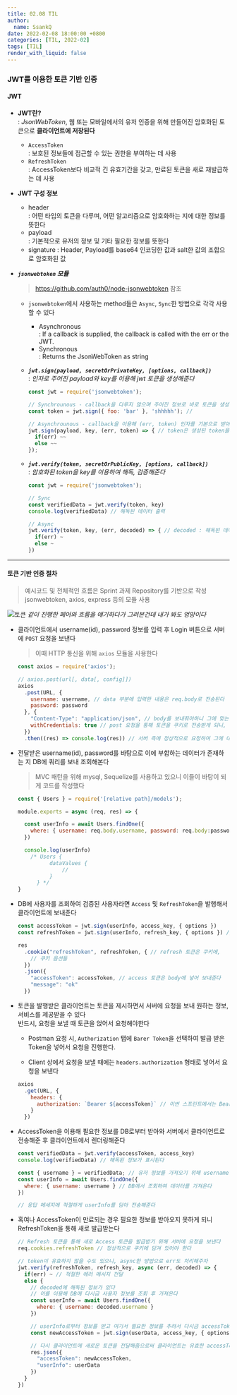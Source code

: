 ```yaml
---
title: 02.08 TIL
author:
  name: SsankQ
date: 2022-02-08 18:00:00 +0800
categories: [TIL, 2022-02]
tags: [TIL]
render_with_liquid: false
---
```


### JWT를 이용한 토큰 기반 인증

#### **JWT**

- **JWT란?**  
: *JsonWebToken*, 웹 또는 모바일에서의 유저 인증을 위해 만들어진 암호화된 토큰으로 **클라이언트에 저장된다**

  - `AccessToken`  
  : 보호된 정보들에 접근할 수 있는 권한을 부여하는 데 사용
  - `RefreshToken`  
  : AccessToken보다 비교적 긴 유효기간을 갖고, 만료된 토큰을 새로 재발급하는 데 사용

- **JWT 구성 정보**
  - header  
  : 어떤 타입의 토큰을 다루며, 어떤 알고리즘으로 암호화하는 지에 대한 정보를 뜻한다
  - payload  
  : 기본적으로 유저의 정보 및 기타 필요한 정보를 뜻한다
  - signature 
  : Header, Payload를 base64 인코딩한 값과 salt한 값의 조합으로 암호화된 값

- ***`jsonwebtoken` 모듈***  

    > https://github.com/auth0/node-jsonwebtoken 참조

    - `jsonwebtoken`에서 사용하는 method들은 `Async`, `Sync`한 방법으로 각각 사용할 수 있다

      - Asynchronous  
      : If a callback is supplied, the callback is called with the err or the JWT.
      - Synchronous  
      : Returns the JsonWebToken as string

    - ***`jwt.sign(payload, secretOrPrivateKey, [options, callback])`***  
    : *인자로 주어진 payload와 key를 이용해 jwt 토큰을 생성해준다*

      ```jsx
      const jwt = require('jsonwebtoken');

      // Synchrounous - callback을 다루지 않으며 주어진 정보로 바로 토큰을 생성해준다
      const token = jwt.sign({ foo: 'bar' }, 'shhhhh'); //

      // Asynchrounous - callback을 이용해 (err, token) 인자를 기본으로 받아 추가적인 작업을 진행한다
      jwt.sign(payload, key, (err, token) => { // token은 생성된 token을 의미
        if(err) ~~
        else ~~
      });
      ```

    - ***`jwt.verify(token, secretOrPublicKey, [options, callback])`***  
    : *암호화된 token을 key를 이용하여 해독, 검증해준다*

      ```jsx
      const jwt = require('jsonwebtoken');

      // Sync
      const verifiedData = jwt.verify(token, key)
      console.log(verifiedData) // 해독된 데이터 출력

      // Async
      jwt.verify(token, key, (err, decoded) => { // decoded : 해독된 데이터
        if(err) ~
        else ~ 
      })

      ```

---

#### 토큰 기반 인증 절차

  > 예시코드 및 전체적인 흐름은 Sprint 과제 Repository를 기반으로 작성  
  > jsonwebtoken, axios, express 등의 모듈 사용

  ![토큰](https://user-images.githubusercontent.com/89354370/153016965-0961164b-ff7f-42b1-b0d7-b496e020329d.png)
  *같이 진행한 페어와 흐름을 얘기하다가 그려본건데 내가 봐도 엉망이다*  

  - 클라이언트에서 username(id), password 정보를 입력 후 Login 버튼으로 서버에 `POST` 요청을 보낸다  
      > 이때 HTTP 통신을 위해 `axios` 모듈을 사용한다  

    ```jsx
    const axios = require('axios');

    // axios.post(url[, data[, config]]) 
    axios
      .post(URL, {
        username: username, // data 부분에 입력한 내용은 req.body로 전송된다
        password: password
      }, {
        "Content-Type": "application/json", // body를 보내줘야하니 그에 맞는 데이터 타입을 헤더에 추가해야 한다
        withCredentials: true // post 요청을 통해 토큰을 쿠키로 전송받게 되니, 꼭! 서버의 cors 설정과 같이 해주자 
      })
      .then((res) => console.log(res)) // 서버 측에 정상적으로 요청하여 그에 대한 응답을 반환
    ```

  - 전달받은 username(id), password를 바탕으로 이에 부합하는 데이터가 존재하는 지 DB에 쿼리를 보내 조회해본다  

      > MVC 패턴을 위해 mysql, Sequelize를 사용하고 있으니 이들이 바탕이 되게 코드를 작성했다

    ```jsx
    const { Users } = require('[relative path]/models');
    
    module.exports = async (req, res) => {

      const userInfo = await Users.findOne({
        where: { username: req.body.username, password: req.body:password }
      })

      console.log(userInfo) 
        /* Users {
              dataValues {
                  //
              }
          } */
    }
    ```

  - DB에 사용자를 조회하여 검증된 사용자라면 `Access` 및 `RefreshToken`을 발행해서 클라이언트에 보내준다

    ```jsx
    const accessToken = jwt.sign(userInfo, access_key, { options })
    const refreshToken = jwt.sign(userInfo, refresh_key, { options }) // 이때 refresh 시간을 좀더 길게 잡아준다

    res
      .cookie("refreshToken", refreshToken, { // refresh 토큰은 쿠키에,
        // 쿠키 옵션들
      })
      .json({
        "accessToken": accessToken, // access 토큰은 body에 넣어 보내준다
        "message": "ok"
      })
    ```

  - 토큰을 발행받은 클라이언트는 토큰을 제시하면서 서버에 요청을 보내 원하는 정보, 서비스를 제공받을 수 있다  
  반드시, 요청을 보낼 때 토큰을 얹어서 요청해야한다

    - Postman 요청 시, `Authorization` 탭에 `Barer Token`을 선택하여 발급 받은 Token을 넣어서 요청을 진행한다.

    - Client 상에서 요청을 보낼 때에는 `headers.authorization` 형태로 넣어서 요청을 보낸다  

    ```jsx
    axios
      .get(URL, {
        headers: {
          authorization: `Bearer ${accessToken}` // 이번 스프린트에서는 Bearer authentication을 사용
        }
      })
    ```

  - AccessToken을 이용해 필요한 정보를 DB로부터 받아와 서버에서 클라이언트로 전송해준 후 클라이언트에서 렌더링해준다
    ```jsx
    const verifiedData = jwt.verify(accessToken, access_key)
    console.log(verifiedData) // 해독된 정보가 표시된다

    const { username } = verifiedData; // 유저 정보를 가져오기 위해 username(id)를 가져와서
    const userInfo = await Users.findOne({
      where: { username: username } // DB에서 조회하여 데이터를 가져온다
    })

    // 응답 메세지에 적절하게 userInfo를 담아 전송해준다
    ```

  
  - 혹여나 AccessToken이 만료되는 경우 필요한 정보를 받아오지 못하게 되니 RefreshToken을 통해 새로 발급받는다

    ```jsx
    // Refresh 토큰을 통해 새로 Access 토큰을 발급받기 위해 서버에 요청을 보낸다
    req.cookies.refreshToken // 정상적으로 쿠키에 담겨 있어야 한다

    // token이 유효하지 않을 수도 있으니, async한 방법으로 err도 처리해주자
    jwt.verify(refreshToken, refresh_key, async (err, decoded) => {
      if(err) ~ // 적절한 에러 메시지 전달
      else {
        // decoded에 해독된 정보가 있다
        // 이를 이용해 DB에 다시금 사용자 정보를 조회 후 가져온다
        const userInfo = await Users.findOne({
          where: { username: decoded.username }
        })

        // userInfo로부터 정보를 받고 여기서 필요한 정보를 추려서 다시금 accessToken 생성해준다
        const newAccessToken = jwt.sign(userData, access_key, { options })

        // 다시 클라이언트에 새로운 토큰을 전달해줌으로써 클라이언트는 유효한 accessToken을 갖게 된다
        res.json({
          "accessToken": newAccessToken,
          "userInfo": userData
        })
      }
    })
    ```
